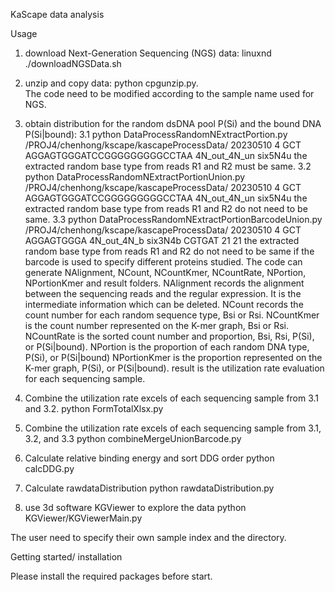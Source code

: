 KaScape data analysis


Usage

1. download Next-Generation Sequencing (NGS) data: 
    linuxnd ./downloadNGSData.sh
2. unzip and copy data: 
    python cpgunzip.py.    
    The code need to be modified according to the sample name used for NGS. 
3. obtain distribution for the random dsDNA pool P(Si) and the bound DNA P(Si|bound):
    3.1 python DataProcessRandomNExtractPortion.py /PROJ4/chenhong/kscape/kascapeProcessData/ 20230510 4 GCT AGGAGTGGGATCCGGGGGGGGGCCTAA 4N_out_4N_un six5N4u
    the extracted random base type from reads R1 and R2 must be same.
    3.2 python DataProcessRandomNExtractPortionUnion.py /PROJ4/chenhong/kscape/kascapeProcessData/ 20230510 4 GCT AGGAGTGGGATCCGGGGGGGGGCCTAA 4N_out_4N_un six5N4u 
    the extracted random base type from reads R1 and R2 do not need to be same.
    3.3 python DataProcessRandomNExtractPortionBarcodeUnion.py /PROJ4/chenhong/kscape/kascapeProcessData/ 20230510 4 GCT AGGAGTGGGA 4N_out_4N_b six3N4b CGTGAT 21 21
    the extracted random base type from reads R1 and R2 do not need to be same 
    if the barcode is used to specify different proteins studied.
    The code can generate NAlignment, NCount, NCountKmer, NCountRate, NPortion, NPortionKmer and result folders.
    NAlignment records the alignment between the sequencing reads and the regular expression. It is the intermediate information which can be deleted.
    NCount records the count number for each random sequence type, Bsi or Rsi.
    NCountKmer is the count number represented on the K-mer graph, Bsi or Rsi.
    NCountRate is the sorted count number and proportion, Bsi, Rsi, P(Si), or P(Si|bound).
    NPortion is the proportion of each random DNA type, P(Si), or P(Si|bound)
    NPortionKmer is the proportion represented on the K-mer graph, P(Si), or P(Si|bound).
    result is the utilization rate evaluation for each sequencing sample.
    
4. Combine the utilization rate excels of each sequencing sample from 3.1 and 3.2. 
    python FormTotalXlsx.py 
5. Combine the utilization rate excels of each sequencing sample from 3.1, 3.2, and 3.3
    python combineMergeUnionBarcode.py
6. Calculate relative binding energy and sort DDG order
    python calcDDG.py
7. Calculate rawdataDistribution
    python rawdataDistribution.py
    
  
8. use 3d software KGViewer to explore the data 
python KGViewer/KGViewerMain.py  


The user need to specify their own sample index and the directory.  






Getting started/ installation

Please install the required packages before start.
